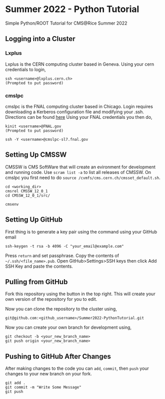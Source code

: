 # Summer 2022 - Python Tutorial
Simple Python/ROOT Tutorial for CMS@Rice Summer 2022

## Logging into a Cluster
### Lxplus
Lxplus is the CERN computing cluster based in Geneva. Using your cern credentials to login,
```
ssh <username>@lxplus.cern.ch>
(Prompted to put password)
```
### cmslpc
cmslpc is the FNAL computing cluster based in Chicago. Login requires downloading a Kerberos configuration file and modifying your .ssh. Directions can be found [here](https://uscms.org/uscms_at_work/computing/getstarted/uaf.shtml)
Using your FNAL credentials you then do,
```
kinit <username>@FNAL.gov
(Prompted to put password)

ssh -Y <username>@cmslpc-sl7.fnal.gov
```

## Setting Up CMSSW
CMSSW is CMS SoftWare that will create an evironment for development and running code. Use `scram list -a` to list all releases of CMSSW. On cmslpc you first need to do `source /cvmfs/cms.cern.ch/cmsset_default.sh`.

```
cd <working_dir>
cmsrel CMSSW_12_0_1
cd CMSSW_12_0_1/src/

cmsenv
```

## Setting Up GitHub
First thing is to generate a key pair using the command using your GitHub email
```
ssh-keygen -t rsa -b 4096 -C "your_email@example.com"
```
Press `return` and set passphrase. Copy the contents of `~/.ssh/<file_name>.pub`. Open GitHub>Settings>SSH keys then click Add SSH Key and paste the contents. 

## Pulling from GitHub
Fork this repository using the button in the top right. This will create your own version of the repository for you to edit.

Now you can clone the repository to the cluster using,
```
git@github.com:<github_username>/Summer2022-PythonTutorial.git
```

Now you can create your own branch for development using,
```
git checkout -b <your_new_branch_name>
git push origin <your_new_branch_name>
```

## Pushing to GitHub After Changes
After making changes to the code you can `add`, `commit`, then `push` your changes to your new branch on your fork.
```
git add .
git commit -m "Write Some Message"
git push
```
